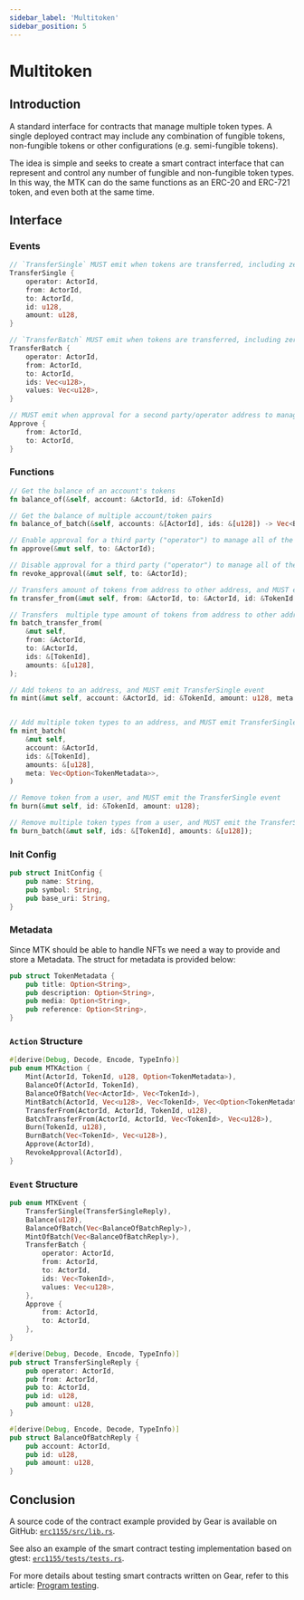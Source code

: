 ```yaml
---
sidebar_label: 'Multitoken'
sidebar_position: 5
---
```


# Multitoken

## Introduction

A standard interface for contracts that manage multiple token types. A single deployed contract may include any combination of fungible tokens, non-fungible tokens or other configurations (e.g. semi-fungible tokens).

The idea is simple and seeks to create a smart contract interface that can represent and control any number of fungible and non-fungible token types. In this way, the MTK can do the same functions as an ERC-20 and ERC-721 token, and even both at the same time.

## Interface


### Events

```rust
// `TransferSingle` MUST emit when tokens are transferred, including zero value transfers as well as minting or burning
TransferSingle {
    operator: ActorId,
    from: ActorId,
    to: ActorId,
    id: u128,
    amount: u128,
}

// `TransferBatch` MUST emit when tokens are transferred, including zero value transfers as well as minting or burning
TransferBatch {
    operator: ActorId,
    from: ActorId,
    to: ActorId,
    ids: Vec<u128>,
    values: Vec<u128>,
}

// MUST emit when approval for a second party/operator address to manage all tokens for an owner address is enabled or disabled (absence of an event assumes disabled)
Approve {
    from: ActorId,
    to: ActorId,
}
```

### Functions

```rust
// Get the balance of an account's tokens
fn balance_of(&self, account: &ActorId, id: &TokenId)

// Get the balance of multiple account/token pairs
fn balance_of_batch(&self, accounts: &[ActorId], ids: &[u128]) -> Vec<BalanceOfBatchReply>;

// Enable approval for a third party ("operator") to manage all of the caller's tokens, and MUST emit the Approve event
fn approve(&mut self, to: &ActorId);

// Disable approval for a third party ("operator") to manage all of the caller's tokens, and MUST emit the Approve event
fn revoke_approval(&mut self, to: &ActorId);

// Transfers amount of tokens from address to other address, and MUST emit the TransferSingle event
fn transfer_from(&mut self, from: &ActorId, to: &ActorId, id: &TokenId, amount: u128);

// Transfers  multiple type amount of tokens from address to other address, and MUST emit the TransferBatch event
fn batch_transfer_from(
    &mut self,
    from: &ActorId,
    to: &ActorId,
    ids: &[TokenId],
    amounts: &[u128],
);

// Add tokens to an address, and MUST emit TransferSingle event
fn mint(&mut self, account: &ActorId, id: &TokenId, amount: u128, meta: Option<TokenMetadata>);


// Add multiple token types to an address, and MUST emit TransferSingle event
fn mint_batch(
    &mut self,
    account: &ActorId,
    ids: &[TokenId],
    amounts: &[u128],
    meta: Vec<Option<TokenMetadata>>,
)

// Remove token from a user, and MUST emit the TransferSingle event
fn burn(&mut self, id: &TokenId, amount: u128);

// Remove multiple token types from a user, and MUST emit the TransferSingle event
fn burn_batch(&mut self, ids: &[TokenId], amounts: &[u128]);
```

### Init Config

```rust
pub struct InitConfig {
    pub name: String,
    pub symbol: String,
    pub base_uri: String,
}
```


### Metadata

Since MTK should be able to handle NFTs we need a way to provide and store a Metadata. The struct for metadata is provided below:

```rust
pub struct TokenMetadata {
    pub title: Option<String>,
    pub description: Option<String>,
    pub media: Option<String>,
    pub reference: Option<String>,
}
```
### `Action` Structure

```rust
#[derive(Debug, Decode, Encode, TypeInfo)]
pub enum MTKAction {
    Mint(ActorId, TokenId, u128, Option<TokenMetadata>),
    BalanceOf(ActorId, TokenId),
    BalanceOfBatch(Vec<ActorId>, Vec<TokenId>),
    MintBatch(ActorId, Vec<u128>, Vec<TokenId>, Vec<Option<TokenMetadata>>),
    TransferFrom(ActorId, ActorId, TokenId, u128),
    BatchTransferFrom(ActorId, ActorId, Vec<TokenId>, Vec<u128>),
    Burn(TokenId, u128),
    BurnBatch(Vec<TokenId>, Vec<u128>),
    Approve(ActorId),
    RevokeApproval(ActorId),
}
```

### `Event` Structure

```rust
pub enum MTKEvent {
    TransferSingle(TransferSingleReply),
    Balance(u128),
    BalanceOfBatch(Vec<BalanceOfBatchReply>),
    MintOfBatch(Vec<BalanceOfBatchReply>),
    TransferBatch {
        operator: ActorId,
        from: ActorId,
        to: ActorId,
        ids: Vec<TokenId>,
        values: Vec<u128>,
    },
    Approve {
        from: ActorId,
        to: ActorId,
    },
}

#[derive(Debug, Decode, Encode, TypeInfo)]
pub struct TransferSingleReply {
    pub operator: ActorId,
    pub from: ActorId,
    pub to: ActorId,
    pub id: u128,
    pub amount: u128,
}

#[derive(Debug, Encode, Decode, TypeInfo)]
pub struct BalanceOfBatchReply {
    pub account: ActorId,
    pub id: u128,
    pub amount: u128,
}
```

## Conclusion

A source code of the contract example provided by Gear is available on GitHub: [`erc1155/src/lib.rs`](https://github.com/gear-tech/apps/blob/master/erc1155/src/lib.rs).

See also an example of the smart contract testing implementation based on gtest: [`erc1155/tests/tests.rs`](https://github.com/gear-tech/apps/blob/master/erc1155/tests/tests.rs).

For more details about testing smart contracts written on Gear, refer to this article: [Program testing](https://wiki.gear-tech.io/developing-contracts/testing).
